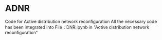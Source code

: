 # ADNR
Code for Active distribution network reconfiguration
All the necessary code has been integrated into File：DNR.ipynb in "Active distribution network reconfiguration"
